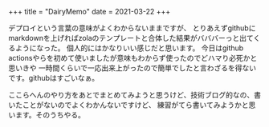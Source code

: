 +++
title = "DairyMemo"
date = 2021-03-22
+++

デプロイという言葉の意味がよくわからないままですが、
とりあえずgithubにmarkdownを上げればzolaのテンプレートと合体した結果がバババーっと出てくるようになった。
個人的にはかなりいい感じだと思います。
今日はgithub actionsやらを初めて使いましたが意味もわからず使ったのでどハマり必死かと思いきや
一時間くらいで一応出来上がったので簡単でしたと言わざるを得ないです。githubはすごいなぁ。

ここらへんのやり方をあとでまとめてみようと思うけど、技術ブログ的なの、書いたことがないのでよくわかんないですけど、
練習がてら書いてみようかと思います。そのうちやる。
